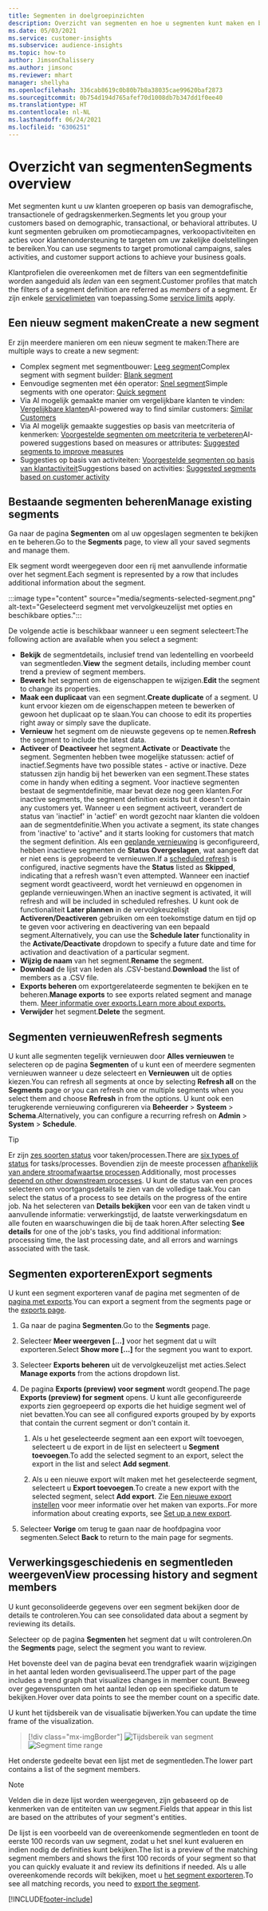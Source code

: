 ```yaml
---
title: Segmenten in doelgroepinzichten
description: Overzicht van segmenten en hoe u segmenten kunt maken en beheren.
ms.date: 05/03/2021
ms.service: customer-insights
ms.subservice: audience-insights
ms.topic: how-to
author: JimsonChalissery
ms.author: jimsonc
ms.reviewer: mhart
manager: shellyha
ms.openlocfilehash: 336cab8619c0b80b7b8a38035cae99620baf2873
ms.sourcegitcommit: 0b754d194d765afef70d1008db7b347dd1f0ee40
ms.translationtype: HT
ms.contentlocale: nl-NL
ms.lasthandoff: 06/24/2021
ms.locfileid: "6306251"
---
```

# <a name="segments-overview"></a><span data-ttu-id="9c32b-103">Overzicht van segmenten</span><span class="sxs-lookup"><span data-stu-id="9c32b-103">Segments overview</span></span>

<span data-ttu-id="9c32b-104">Met segmenten kunt u uw klanten groeperen op basis van demografische, transactionele of gedragskenmerken.</span><span class="sxs-lookup"><span data-stu-id="9c32b-104">Segments let you group your customers based on demographic, transactional, or behavioral attributes.</span></span> <span data-ttu-id="9c32b-105">U kunt segmenten gebruiken om promotiecampagnes, verkoopactiviteiten en acties voor klantenondersteuning te targeten om uw zakelijke doelstellingen te bereiken.</span><span class="sxs-lookup"><span data-stu-id="9c32b-105">You can use segments to target promotional campaigns, sales activities, and customer support actions to achieve your business goals.</span></span>

<span data-ttu-id="9c32b-106">Klantprofielen die overeenkomen met de filters van een segmentdefinitie worden aangeduid als *leden* van een segment.</span><span class="sxs-lookup"><span data-stu-id="9c32b-106">Customer profiles that match the filters of a segment definition are referred as *members* of a segment.</span></span> <span data-ttu-id="9c32b-107">Er zijn enkele [servicelimieten](service-limits.md) van toepassing.</span><span class="sxs-lookup"><span data-stu-id="9c32b-107">Some [service limits](service-limits.md) apply.</span></span>

## <a name="create-a-new-segment"></a><span data-ttu-id="9c32b-108">Een nieuw segment maken</span><span class="sxs-lookup"><span data-stu-id="9c32b-108">Create a new segment</span></span>

<span data-ttu-id="9c32b-109">Er zijn meerdere manieren om een nieuw segment te maken:</span><span class="sxs-lookup"><span data-stu-id="9c32b-109">There are multiple ways to create a new segment:</span></span> 

- <span data-ttu-id="9c32b-110">Complex segment met segmentbouwer: [Leeg segment](segment-builder.md#create-a-new-segment)</span><span class="sxs-lookup"><span data-stu-id="9c32b-110">Complex segment with segment builder: [Blank segment](segment-builder.md#create-a-new-segment)</span></span>
- <span data-ttu-id="9c32b-111">Eenvoudige segmenten met één operator: [Snel segment](segment-builder.md#quick-segments)</span><span class="sxs-lookup"><span data-stu-id="9c32b-111">Simple segments with one operator: [Quick segment](segment-builder.md#quick-segments)</span></span>
- <span data-ttu-id="9c32b-112">Via AI mogelijk gemaakte manier om vergelijkbare klanten te vinden: [Vergelijkbare klanten](find-similar-customer-segments.md)</span><span class="sxs-lookup"><span data-stu-id="9c32b-112">AI-powered way to find similar customers: [Similar Customers](find-similar-customer-segments.md)</span></span>
- <span data-ttu-id="9c32b-113">Via AI mogelijk gemaakte suggesties op basis van meetcriteria of kenmerken: [Voorgestelde segmenten om meetcriteria te verbeteren](suggested-segments.md)</span><span class="sxs-lookup"><span data-stu-id="9c32b-113">AI-powered suggestions based on measures or attributes: [Suggested segments to improve measures](suggested-segments.md)</span></span>
- <span data-ttu-id="9c32b-114">Suggesties op basis van activiteiten: [Voorgestelde segmenten op basis van klantactiviteit](suggested-segments-activity.md)</span><span class="sxs-lookup"><span data-stu-id="9c32b-114">Suggestions based on activities: [Suggested segments based on customer activity](suggested-segments-activity.md)</span></span>

## <a name="manage-existing-segments"></a><span data-ttu-id="9c32b-115">Bestaande segmenten beheren</span><span class="sxs-lookup"><span data-stu-id="9c32b-115">Manage existing segments</span></span>

<span data-ttu-id="9c32b-116">Ga naar de pagina **Segmenten** om al uw opgeslagen segmenten te bekijken en te beheren.</span><span class="sxs-lookup"><span data-stu-id="9c32b-116">Go to the **Segments** page, to view all your saved segments and manage them.</span></span>

<span data-ttu-id="9c32b-117">Elk segment wordt weergegeven door een rij met aanvullende informatie over het segment.</span><span class="sxs-lookup"><span data-stu-id="9c32b-117">Each segment is represented by a row that includes additional information about the segment.</span></span>

:::image type="content" source="media/segments-selected-segment.png" alt-text="Geselecteerd segment met vervolgkeuzelijst met opties en beschikbare opties.":::

<span data-ttu-id="9c32b-119">De volgende actie is beschikbaar wanneer u een segment selecteert:</span><span class="sxs-lookup"><span data-stu-id="9c32b-119">The following action are available when you select a segment:</span></span>

- <span data-ttu-id="9c32b-120">**Bekijk** de segmentdetails, inclusief trend van ledentelling en voorbeeld van segmentleden.</span><span class="sxs-lookup"><span data-stu-id="9c32b-120">**View** the segment details, including member count trend a preview of segment members.</span></span>
- <span data-ttu-id="9c32b-121">**Bewerk** het segment om de eigenschappen te wijzigen.</span><span class="sxs-lookup"><span data-stu-id="9c32b-121">**Edit** the segment to change its properties.</span></span>
- <span data-ttu-id="9c32b-122">**Maak een duplicaat** van een segment.</span><span class="sxs-lookup"><span data-stu-id="9c32b-122">**Create duplicate** of a segment.</span></span> <span data-ttu-id="9c32b-123">U kunt ervoor kiezen om de eigenschappen meteen te bewerken of gewoon het duplicaat op te slaan.</span><span class="sxs-lookup"><span data-stu-id="9c32b-123">You can choose to edit its properties right away or simply save the duplicate.</span></span>
- <span data-ttu-id="9c32b-124">**Vernieuw** het segment om de nieuwste gegevens op te nemen.</span><span class="sxs-lookup"><span data-stu-id="9c32b-124">**Refresh** the segment to include the latest data.</span></span>
- <span data-ttu-id="9c32b-125">**Activeer** of **Deactiveer** het segment.</span><span class="sxs-lookup"><span data-stu-id="9c32b-125">**Activate** or **Deactivate** the segment.</span></span> <span data-ttu-id="9c32b-126">Segmenten hebben twee mogelijke statussen: actief of inactief.</span><span class="sxs-lookup"><span data-stu-id="9c32b-126">Segments have two possible states - active or inactive.</span></span> <span data-ttu-id="9c32b-127">Deze statussen zijn handig bij het bewerken van een segment.</span><span class="sxs-lookup"><span data-stu-id="9c32b-127">These states come in handy when editing a segment.</span></span> <span data-ttu-id="9c32b-128">Voor inactieve segmenten bestaat de segmentdefinitie, maar bevat deze nog geen klanten.</span><span class="sxs-lookup"><span data-stu-id="9c32b-128">For inactive segments, the segment definition exists but it doesn't contain any customers yet.</span></span> <span data-ttu-id="9c32b-129">Wanneer u een segment activeert, verandert de status van 'inactief' in 'actief' en wordt gezocht naar klanten die voldoen aan de segmentdefinitie.</span><span class="sxs-lookup"><span data-stu-id="9c32b-129">When you activate a segment, its state changes from 'inactive' to 'active" and it starts looking for customers that match the segment definition.</span></span> <span data-ttu-id="9c32b-130">Als een [geplande vernieuwing](system.md#schedule-tab) is geconfigureerd, hebben inactieve segmenten de **Status** **Overgeslagen**, wat aangeeft dat er niet eens is geprobeerd te vernieuwen.</span><span class="sxs-lookup"><span data-stu-id="9c32b-130">If a [scheduled refresh](system.md#schedule-tab) is configured, inactive segments have the **Status** listed as **Skipped**, indicating that a refresh wasn't even attempted.</span></span> <span data-ttu-id="9c32b-131">Wanneer een inactief segment wordt geactiveerd, wordt het vernieuwd en opgenomen in geplande vernieuwingen.</span><span class="sxs-lookup"><span data-stu-id="9c32b-131">When an inactive segment is activated, it will refresh and will be included in scheduled refreshes.</span></span>
  <span data-ttu-id="9c32b-132">U kunt ook de functionaliteit **Later plannen** in de vervolgkeuzelisjt **Activeren/Deactiveren** gebruiken om een toekomstige datum en tijd op te geven voor activering en deactivering van een bepaald segment.</span><span class="sxs-lookup"><span data-stu-id="9c32b-132">Alternatively, you can use the **Schedule later** functionality in the **Activate/Deactivate** dropdown to specify a future date and time for activation and deactivation of a particular segment.</span></span>
- <span data-ttu-id="9c32b-133">**Wijzig de naam** van het segment.</span><span class="sxs-lookup"><span data-stu-id="9c32b-133">**Rename** the segment.</span></span>
- <span data-ttu-id="9c32b-134">**Download** de lijst van leden als .CSV-bestand.</span><span class="sxs-lookup"><span data-stu-id="9c32b-134">**Download** the list of members as a .CSV file.</span></span>
- <span data-ttu-id="9c32b-135">**Exports beheren** om exportgerelateerde segmenten te bekijken en te beheren.</span><span class="sxs-lookup"><span data-stu-id="9c32b-135">**Manage exports** to see exports related segment and manage them.</span></span> [<span data-ttu-id="9c32b-136">Meer informatie over exports.</span><span class="sxs-lookup"><span data-stu-id="9c32b-136">Learn more about exports.</span></span>](export-destinations.md)
- <span data-ttu-id="9c32b-137">**Verwijder** het segment.</span><span class="sxs-lookup"><span data-stu-id="9c32b-137">**Delete** the segment.</span></span>

## <a name="refresh-segments"></a><span data-ttu-id="9c32b-138">Segmenten vernieuwen</span><span class="sxs-lookup"><span data-stu-id="9c32b-138">Refresh segments</span></span>

<span data-ttu-id="9c32b-139">U kunt alle segmenten tegelijk vernieuwen door **Alles vernieuwen** te selecteren op de pagina **Segmenten** of u kunt een of meerdere segmenten vernieuwen wanneer u deze selecteert en **Vernieuwen** uit de opties kiezen.</span><span class="sxs-lookup"><span data-stu-id="9c32b-139">You can refresh all segments at once by selecting **Refresh all** on the **Segments** page or you can refresh one or multiple segments when you select them and choose **Refresh** in from the options.</span></span> <span data-ttu-id="9c32b-140">U kunt ook een terugkerende vernieuwing configureren via **Beheerder** > **Systeem** > **Schema**.</span><span class="sxs-lookup"><span data-stu-id="9c32b-140">Alternatively, you can configure a recurring refresh on **Admin** > **System** > **Schedule**.</span></span>

> [!TIP]
> <span data-ttu-id="9c32b-141">Er zijn [zes soorten status](system.md#status-types) voor taken/processen.</span><span class="sxs-lookup"><span data-stu-id="9c32b-141">There are [six types of status](system.md#status-types) for tasks/processes.</span></span> <span data-ttu-id="9c32b-142">Bovendien zijn de meeste processen [afhankelijk van andere stroomafwaartse processen](system.md#refresh-policies).</span><span class="sxs-lookup"><span data-stu-id="9c32b-142">Additionally, most processes [depend on other downstream processes](system.md#refresh-policies).</span></span> <span data-ttu-id="9c32b-143">U kunt de status van een proces selecteren om voortgangsdetails te zien van de volledige taak.</span><span class="sxs-lookup"><span data-stu-id="9c32b-143">You can select the status of a process to see details on the progress of the entire job.</span></span> <span data-ttu-id="9c32b-144">Na het selecteren van **Details bekijken** voor een van de taken vindt u aanvullende informatie: verwerkingstijd, de laatste verwerkingsdatum en alle fouten en waarschuwingen die bij de taak horen.</span><span class="sxs-lookup"><span data-stu-id="9c32b-144">After selecting **See details** for one of the job's tasks, you find additional information: processing time, the last processing date, and all errors and warnings associated with the task.</span></span>

## <a name="export-segments"></a><span data-ttu-id="9c32b-145">Segmenten exporteren</span><span class="sxs-lookup"><span data-stu-id="9c32b-145">Export segments</span></span>

<span data-ttu-id="9c32b-146">U kunt een segment exporteren vanaf de pagina met segmenten of de [pagina met exports](export-destinations.md).</span><span class="sxs-lookup"><span data-stu-id="9c32b-146">You can export a segment from the segments page or the [exports page](export-destinations.md).</span></span> 

1. <span data-ttu-id="9c32b-147">Ga naar de pagina **Segmenten**.</span><span class="sxs-lookup"><span data-stu-id="9c32b-147">Go to the **Segments** page.</span></span>

1. <span data-ttu-id="9c32b-148">Selecteer **Meer weergeven [...]** voor het segment dat u wilt exporteren.</span><span class="sxs-lookup"><span data-stu-id="9c32b-148">Select **Show more [...]** for the segment you want to export.</span></span>

1. <span data-ttu-id="9c32b-149">Selecteer **Exports beheren** uit de vervolgkeuzelijst met acties.</span><span class="sxs-lookup"><span data-stu-id="9c32b-149">Select **Manage exports** from the actions dropdown list.</span></span>

1. <span data-ttu-id="9c32b-150">De pagina **Exports (preview) voor segment** wordt geopend.</span><span class="sxs-lookup"><span data-stu-id="9c32b-150">The page **Exports (preview) for segment** opens.</span></span> <span data-ttu-id="9c32b-151">U kunt alle geconfigureerde exports zien gegroepeerd op exports die het huidige segment wel of niet bevatten.</span><span class="sxs-lookup"><span data-stu-id="9c32b-151">You can see all configured exports grouped by by exports that contain the current segment or don't contain it.</span></span>

   1. <span data-ttu-id="9c32b-152">Als u het geselecteerde segment aan een export wilt toevoegen, selecteert u de export in de lijst en selecteert u **Segment toevoegen**.</span><span class="sxs-lookup"><span data-stu-id="9c32b-152">To add the selected segment to an export, select the export in the list and select **Add segment**.</span></span>

   1. <span data-ttu-id="9c32b-153">Als u een nieuwe export wilt maken met het geselecteerde segment, selecteert u **Export toevoegen**.</span><span class="sxs-lookup"><span data-stu-id="9c32b-153">To create a new export with the selected segment, select **Add export**.</span></span> <span data-ttu-id="9c32b-154">Zie [Een nieuwe export instellen](export-destinations.md#set-up-a-new-export) voor meer informatie over het maken van exports..</span><span class="sxs-lookup"><span data-stu-id="9c32b-154">For more information about creating exports, see [Set up a new export](export-destinations.md#set-up-a-new-export).</span></span>

1. <span data-ttu-id="9c32b-155">Selecteer **Vorige** om terug te gaan naar de hoofdpagina voor segmenten.</span><span class="sxs-lookup"><span data-stu-id="9c32b-155">Select **Back** to return to the main page for segments.</span></span>

## <a name="view-processing-history-and-segment-members"></a><span data-ttu-id="9c32b-156">Verwerkingsgeschiedenis en segmentleden weergeven</span><span class="sxs-lookup"><span data-stu-id="9c32b-156">View processing history and segment members</span></span>

<span data-ttu-id="9c32b-157">U kunt geconsolideerde gegevens over een segment bekijken door de details te controleren.</span><span class="sxs-lookup"><span data-stu-id="9c32b-157">You can see consolidated data about a segment by reviewing its details.</span></span>

<span data-ttu-id="9c32b-158">Selecteer op de pagina **Segmenten** het segment dat u wilt controleren.</span><span class="sxs-lookup"><span data-stu-id="9c32b-158">On the **Segments** page, select the segment you want to review.</span></span>

<span data-ttu-id="9c32b-159">Het bovenste deel van de pagina bevat een trendgrafiek waarin wijzigingen in het aantal leden worden gevisualiseerd.</span><span class="sxs-lookup"><span data-stu-id="9c32b-159">The upper part of the page includes a trend graph that visualizes changes in member count.</span></span> <span data-ttu-id="9c32b-160">Beweeg over gegevenspunten om het aantal leden op een specifieke datum te bekijken.</span><span class="sxs-lookup"><span data-stu-id="9c32b-160">Hover over data points to see the member count on a specific date.</span></span>

<span data-ttu-id="9c32b-161">U kunt het tijdsbereik van de visualisatie bijwerken.</span><span class="sxs-lookup"><span data-stu-id="9c32b-161">You can update the time frame of the visualization.</span></span>

> [!div class="mx-imgBorder"]
> <span data-ttu-id="9c32b-162">![Tijdsbereik van segment](media/segment-time-range.png "Tijdsbereik van segment")</span><span class="sxs-lookup"><span data-stu-id="9c32b-162">![Segment time range](media/segment-time-range.png "Segment time range")</span></span>

<span data-ttu-id="9c32b-163">Het onderste gedeelte bevat een lijst met de segmentleden.</span><span class="sxs-lookup"><span data-stu-id="9c32b-163">The lower part contains a list of the segment members.</span></span>

> [!NOTE]
> <span data-ttu-id="9c32b-164">Velden die in deze lijst worden weergegeven, zijn gebaseerd op de kenmerken van de entiteiten van uw segment.</span><span class="sxs-lookup"><span data-stu-id="9c32b-164">Fields that appear in this list are based on the attributes of your segment's entities.</span></span>
>
><span data-ttu-id="9c32b-165">De lijst is een voorbeeld van de overeenkomende segmentleden en toont de eerste 100 records van uw segment, zodat u het snel kunt evalueren en indien nodig de definities kunt bekijken.</span><span class="sxs-lookup"><span data-stu-id="9c32b-165">The list is a preview of the matching segment members and shows the first 100 records of your segment so that you can quickly evaluate it and review its definitions if needed.</span></span> <span data-ttu-id="9c32b-166">Als u alle overeenkomende records wilt bekijken, moet u [het segment exporteren](export-destinations.md).</span><span class="sxs-lookup"><span data-stu-id="9c32b-166">To see all matching records, you need to [export the segment](export-destinations.md).</span></span>

[!INCLUDE[footer-include](../includes/footer-banner.md)] 
